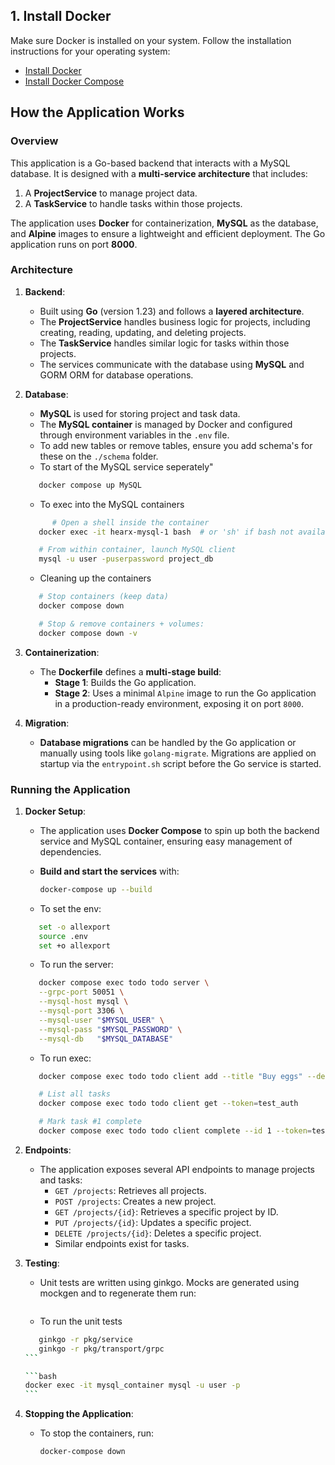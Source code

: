 ## 1. Install Docker

Make sure Docker is installed on your system. Follow the installation instructions for your operating system:

- [Install Docker](https://docs.docker.com/get-docker/)
- [Install Docker Compose](https://docs.docker.com/compose/install/)

## **How the Application Works**

### **Overview**
This application is a Go-based backend that interacts with a MySQL database. It is designed with a **multi-service architecture** that includes:
1. A **ProjectService** to manage project data.
2. A **TaskService** to handle tasks within those projects.

The application uses **Docker** for containerization, **MySQL** as the database, and **Alpine** images to ensure a lightweight and efficient deployment. The Go application runs on port **8000**.

### **Architecture**
1. **Backend**:
   - Built using **Go** (version 1.23) and follows a **layered architecture**.
   - The **ProjectService** handles business logic for projects, including creating, reading, updating, and deleting projects.
   - The **TaskService** handles similar logic for tasks within those projects.
   - The services communicate with the database using **MySQL** and GORM ORM for database operations.

2. **Database**:
   - **MySQL** is used for storing project and task data.
   - The **MySQL container** is managed by Docker and configured through environment variables in the `.env` file.
   - To add new tables or remove tables, ensure you add schema's for these on the `./schema` folder.
   - To start of the MySQL service seperately"
   ```bash
      docker compose up MySQL
   ```
   - To exec into the MySQL containers
   ```bash
         # Open a shell inside the container
      docker exec -it hearx-mysql-1 bash  # or 'sh' if bash not available

      # From within container, launch MySQL client
      mysql -u user -puserpassword project_db
   ```
   - Cleaning up the containers
   ```bash
      # Stop containers (keep data)
      docker compose down 

      # Stop & remove containers + volumes:
      docker compose down -v
   ```

3. **Containerization**:
   - The **Dockerfile** defines a **multi-stage build**:
     - **Stage 1**: Builds the Go application.
     - **Stage 2**: Uses a minimal `Alpine` image to run the Go application in a production-ready environment, exposing it on port `8000`.

4. **Migration**:
   - **Database migrations** can be handled by the Go application or manually using tools like `golang-migrate`. Migrations are applied on startup via the `entrypoint.sh` script before the Go service is started.

### **Running the Application**

1. **Docker Setup**:
   - The application uses **Docker Compose** to spin up both the backend service and MySQL container, ensuring easy management of dependencies.
   - **Build and start the services** with:

     ```bash
     docker-compose up --build
     ```

   - To set the env:
   ```bash
      set -o allexport
      source .env
      set +o allexport
   ```

   - To run the server:
   ```bash
      docker compose exec todo todo server \
      --grpc-port 50051 \
      --mysql-host mysql \
      --mysql-port 3306 \
      --mysql-user "$MYSQL_USER" \
      --mysql-pass "$MYSQL_PASSWORD" \
      --mysql-db   "$MYSQL_DATABASE"
   ```

   - To run exec:
   ```bash
      docker compose exec todo todo client add --title "Buy eggs" --desc "Cart" --token=test_auth

      # List all tasks
      docker compose exec todo todo client get --token=test_auth

      # Mark task #1 complete
      docker compose exec todo todo client complete --id 1 --token=test_auth
   ```

2. **Endpoints**:
   - The application exposes several API endpoints to manage projects and tasks:
     - `GET /projects`: Retrieves all projects.
     - `POST /projects`: Creates a new project.
     - `GET /projects/{id}`: Retrieves a specific project by ID.
     - `PUT /projects/{id}`: Updates a specific project.
     - `DELETE /projects/{id}`: Deletes a specific project.
     - Similar endpoints exist for tasks.

3. **Testing**:
   - Unit tests are written using ginkgo. Mocks are generated using mockgen and to regenerate them run:
   ```bash
   ```
   - To run the unit tests
   ````bash
      ginkgo -r pkg/service
      ginkgo -r pkg/transport/grpc
   ```

   ```bash
   docker exec -it mysql_container mysql -u user -p
   ```

4. **Stopping the Application**:
   - To stop the containers, run:

     ```bash
     docker-compose down
     ```

